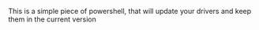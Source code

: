 This is a simple piece of powershell, that will update your drivers and keep them in the current version

